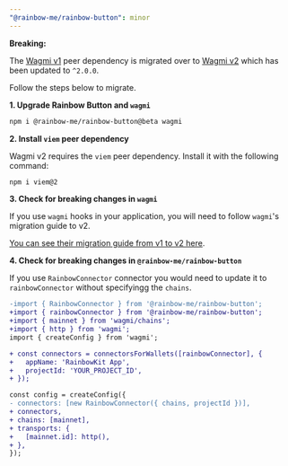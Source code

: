 ```yaml
---
"@rainbow-me/rainbow-button": minor
---
```


**Breaking:**

The [Wagmi v1](https://wagmi.sh) peer dependency is migrated over to [Wagmi v2](https://wagmi.sh/) which has been updated to `^2.0.0`.

Follow the steps below to migrate.

**1. Upgrade Rainbow Button and `wagmi`**

```bash
npm i @rainbow-me/rainbow-button@beta wagmi
```

**2. Install `viem` peer dependency**

Wagmi v2 requires the `viem` peer dependency. Install it with the following command:

```bash
npm i viem@2
```

**3. Check for breaking changes in `wagmi`**

If you use `wagmi` hooks in your application, you will need to follow `wagmi`'s migration guide to v2.

[You can see their migration guide from v1 to v2 here](https://wagmi.sh/react/guides/migrate-from-v1-to-v2).

**4. Check for breaking changes in `@rainbow-me/rainbow-button`**

If you use `RainbowConnector` connector you would need to update it to `rainbowConnector` without specifyingg the `chains`.

```diff
-import { RainbowConnector } from '@rainbow-me/rainbow-button';
+import { rainbowConnector } from '@rainbow-me/rainbow-button';
+import { mainnet } from 'wagmi/chains';
+import { http } from 'wagmi';
import { createConfig } from 'wagmi';

+ const connectors = connectorsForWallets([rainbowConnector], {
+   appName: 'RainbowKit App',
+   projectId: 'YOUR_PROJECT_ID',
+ });

const config = createConfig({
- connectors: [new RainbowConnector({ chains, projectId })],
+ connectors,
+ chains: [mainnet],
+ transports: {
+   [mainnet.id]: http(),
+ },
});

```